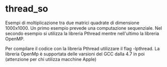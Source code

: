 thread_so
=========

Esempi di moltiplicazione tra due matrici quadrate di dimensione 1000x1000. 
Un primo esempio prevede una computazione sequenziale. 
Nel secondo esempio si utilizza la libreria Pthread mentre nell'ultimo la libreria OpenMP.

Per compilare il codice con la libreria Pthread utilizzare il flag -lpthread. La libreria OpenMp è supportata delle varsioni del GCC dalla 4.7 in poi (attenzione per chi utilizza macchine Apple)  
